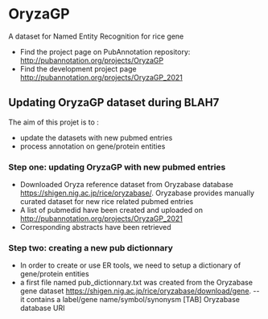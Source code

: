 # OryzaGP
A dataset for Named Entity Recognition for rice gene

* Find the project page on PubAnnotation repository:
http://pubannotation.org/projects/OryzaGP
* Find the development project page http://pubannotation.org/projects/OryzaGP_2021

## Updating OryzaGP dataset during BLAH7

The aim of this projet is to :

- update the datasets with new pubmed entries
- process annotation on gene/protein entities

### Step one: updating OryzaGP with new pubmed entries

- Downloaded Oryza reference dataset from Oryzabase database https://shigen.nig.ac.jp/rice/oryzabase/.
Oryzabase provides manually curated dataset for new rice related pubmed entries 
- A list of pubmedid have been created and uploaded on http://pubannotation.org/projects/OryzaGP_2021
- Corresponding abstracts have been retrieved

### Step two: creating a new pub dictionnary 

- In order to create or use ER tools, we need to setup a dictionary of gene/protein entities
- a first file named pub_dictionnary.txt was created from the Oryzabase gene dataset https://shigen.nig.ac.jp/rice/oryzabase/download/gene.
-- it contains a label/gene name/symbol/synonysm [TAB] Oryzabase database URI
